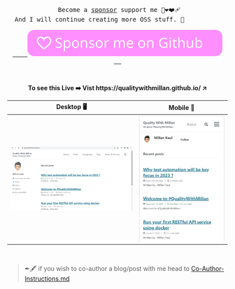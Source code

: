 <pre>
<p align="center">
  Become a <a href="https://github.com/sponsors/eaccmk" target="_blank">sponsor</a> support me 🤝❤️❤️‍🩹 
  And I will continue creating more OSS stuff. 🤗                      
  <a href="https://github.com/sponsors/eaccmk" target="_blank" >
    <img src="wiki/github_sponsor_btn.svg" alt="sponsor icon with link">
  </a>
</p>
</pre>

<p align="center">
  <b> To see this Live ➡️ Vist https://qualitywithmillan.github.io/ ↗️ </b>
</p>



| **Desktop**  :desktop_computer: | **Mobile** :iphone: |
|:--:|:--:|
|<img src="wiki/qualityWithMillan_screen_Desktop.png" alt="Screen showing Desktop view of the webiste quality with millan">|<img src="wiki/qualityWithMillan_screen_mobile_ip_12_plus.png" alt="Screen showing mobile view of the webiste quality with millan">|


<br>


> ✒🖋  if you wish to co-author a blog/post with me head to [Co-Author-Instructions.md](https://github.com/QualityWithMillan/qualitywithmillan.github.io/blob/prod/Co-Author-Instructions.md)
